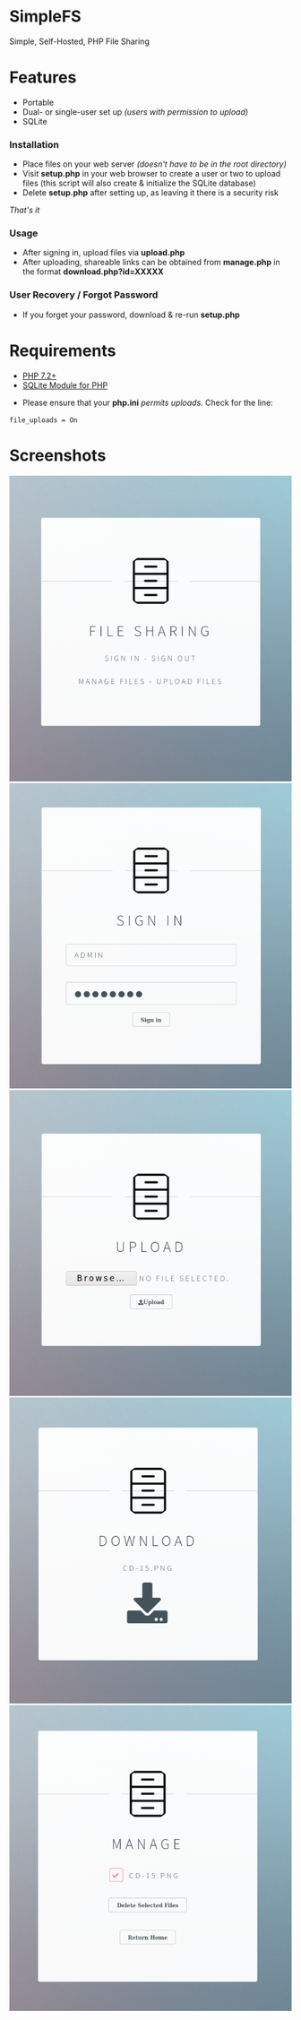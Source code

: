 # SimpleFS
Simple, Self-Hosted, PHP File Sharing

# Features
- Portable
- Dual- or single-user set up *(users with permission to upload)*
- SQLite

### Installation
- Place files on your web server *(doesn't have to be in the root directory)*
- Visit **setup.php** in your web browser to create a user or two to upload files (this script will also create & initialize the SQLite database)
- Delete **setup.php** after setting up, as leaving it there is a security risk

*That's it*

### Usage

- After signing in, upload files via **upload.php**
- After uploading, shareable links can be obtained from **manage.php** in the format **download.php?id=XXXXX**

### User Recovery / Forgot Password
- If you forget your password, download & re-run **setup.php**

# Requirements
* [PHP 7.2+](https://www.php.net)
* [SQLite Module for PHP](https://www.php.net/manual/en/sqlite3.installation.php)

- Please ensure that your **php.ini** *permits uploads.*
Check for the line:
```
file_uploads = On
```

# Screenshots
![Main](https://raw.githubusercontent.com/rail5/SimpleFS/main/screen-main.png)
![Sign in](https://raw.githubusercontent.com/rail5/SimpleFS/main/screen-login.png)
![Upload](https://raw.githubusercontent.com/rail5/SimpleFS/main/screen-upload.png)
![Download](https://raw.githubusercontent.com/rail5/SimpleFS/main/screen-download.png)
![Manage](https://raw.githubusercontent.com/rail5/SimpleFS/main/screen-manage.png)
